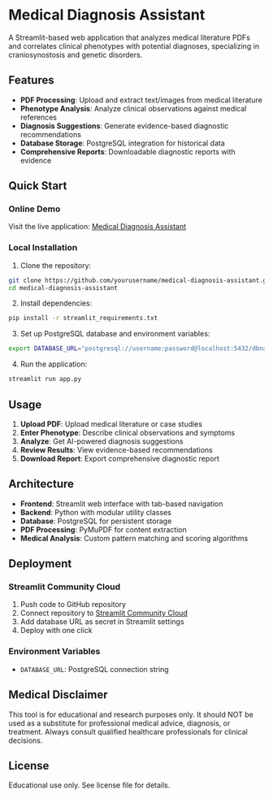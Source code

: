 # Medical Diagnosis Assistant

A Streamlit-based web application that analyzes medical literature PDFs and correlates clinical phenotypes with potential diagnoses, specializing in craniosynostosis and genetic disorders.

## Features

- **PDF Processing**: Upload and extract text/images from medical literature
- **Phenotype Analysis**: Analyze clinical observations against medical references
- **Diagnosis Suggestions**: Generate evidence-based diagnostic recommendations
- **Database Storage**: PostgreSQL integration for historical data
- **Comprehensive Reports**: Downloadable diagnostic reports with evidence

## Quick Start

### Online Demo
Visit the live application: [Medical Diagnosis Assistant](https://your-streamlit-app.streamlit.app)

### Local Installation

1. Clone the repository:
```bash
git clone https://github.com/yourusername/medical-diagnosis-assistant.git
cd medical-diagnosis-assistant
```

2. Install dependencies:
```bash
pip install -r streamlit_requirements.txt
```

3. Set up PostgreSQL database and environment variables:
```bash
export DATABASE_URL="postgresql://username:password@localhost:5432/dbname"
```

4. Run the application:
```bash
streamlit run app.py
```

## Usage

1. **Upload PDF**: Upload medical literature or case studies
2. **Enter Phenotype**: Describe clinical observations and symptoms
3. **Analyze**: Get AI-powered diagnosis suggestions
4. **Review Results**: View evidence-based recommendations
5. **Download Report**: Export comprehensive diagnostic report

## Architecture

- **Frontend**: Streamlit web interface with tab-based navigation
- **Backend**: Python with modular utility classes
- **Database**: PostgreSQL for persistent storage
- **PDF Processing**: PyMuPDF for content extraction
- **Medical Analysis**: Custom pattern matching and scoring algorithms

## Deployment

### Streamlit Community Cloud

1. Push code to GitHub repository
2. Connect repository to [Streamlit Community Cloud](https://streamlit.io/cloud)
3. Add database URL as secret in Streamlit settings
4. Deploy with one click

### Environment Variables

- `DATABASE_URL`: PostgreSQL connection string

## Medical Disclaimer

This tool is for educational and research purposes only. It should NOT be used as a substitute for professional medical advice, diagnosis, or treatment. Always consult qualified healthcare professionals for clinical decisions.

## License

Educational use only. See license file for details.
